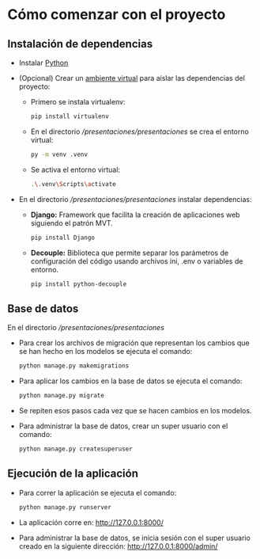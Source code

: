 # Cómo comenzar con el proyecto

## Instalación de dependencias

- Instalar [Python](https://www.python.org/downloads/)
- (Opcional) Crear un [ambiente virtual](https://docs.python.org/3/library/venv.html) para aislar las dependencias del proyecto:

  - Primero se instala virtualenv:

    ```bash
    pip install virtualenv
    ```

  - En el directorio _/presentaciones/presentaciones_ se crea el entorno virtual:
    ```bash
    py -m venv .venv
    ```
  - Se activa el entorno virtual:
    ```bash
    .\.venv\Scripts\activate
    ```

- En el directorio _/presentaciones/presentaciones_ instalar dependencias:

  - **Django:** Framework que facilita la creación de aplicaciones web siguiendo el patrón MVT.

    ```bash
    pip install Django
    ```

  - **Decouple:** Biblioteca que permite separar los parámetros de configuración del código usando archivos ini, .env o variables de entorno.
    ```bash
    pip install python-decouple
    ```

## Base de datos

En el directorio _/presentaciones/presentaciones_

- Para crear los archivos de migración que representan los cambios que se han hecho en los modelos se ejecuta el comando:
  ```bash
  python manage.py makemigrations
  ```
- Para aplicar los cambios en la base de datos se ejecuta el comando:
  ```bash
  python manage.py migrate
  ```
- Se repiten esos pasos cada vez que se hacen cambios en los modelos.

- Para administrar la base de datos, crear un super usuario con el comando:
  ```bash
  python manage.py createsuperuser
  ```

## Ejecución de la aplicación

- Para correr la aplicación se ejecuta el comando:
  ```bash
  python manage.py runserver
  ```
- La aplicación corre en: http://127.0.0.1:8000/

- Para administrar la base de datos, se inicia sesión con el super usuario creado en la siguiente dirección: http://127.0.0.1:8000/admin/
